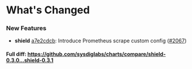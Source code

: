# What's Changed

### New Features
- **shield** [a7e2cdcb](https://github.com/sysdiglabs/charts/commit/a7e2cdcba6385b493fe3d113a4274df38d5ac3d0): Introduce Prometheus scrape custom config ([#2067](https://github.com/sysdiglabs/charts/issues/2067))
#### Full diff: https://github.com/sysdiglabs/charts/compare/shield-0.3.0...shield-0.3.1
